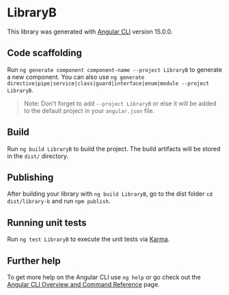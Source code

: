 # LibraryB

This library was generated with [Angular CLI](https://github.com/angular/angular-cli) version 15.0.0.

## Code scaffolding

Run `ng generate component component-name --project LibraryB` to generate a new component. You can also use `ng generate directive|pipe|service|class|guard|interface|enum|module --project LibraryB`.
> Note: Don't forget to add `--project LibraryB` or else it will be added to the default project in your `angular.json` file. 

## Build

Run `ng build LibraryB` to build the project. The build artifacts will be stored in the `dist/` directory.

## Publishing

After building your library with `ng build LibraryB`, go to the dist folder `cd dist/library-b` and run `npm publish`.

## Running unit tests

Run `ng test LibraryB` to execute the unit tests via [Karma](https://karma-runner.github.io).

## Further help

To get more help on the Angular CLI use `ng help` or go check out the [Angular CLI Overview and Command Reference](https://angular.io/cli) page.
